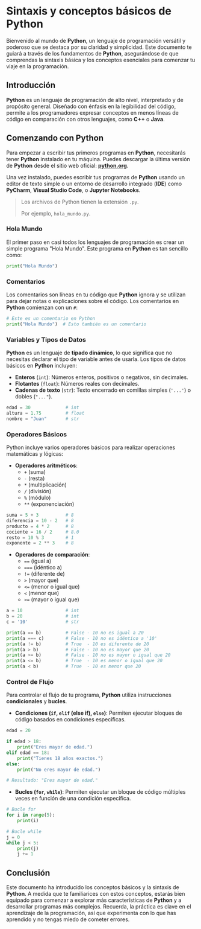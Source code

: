 # Sintaxis y conceptos básicos de Python

Bienvenido al mundo de **Python**, un lenguaje de programación versátil y poderoso que se destaca por su claridad y simplicidad. Este documento te guiará a través de los fundamentos de **Python**, asegurándose de que comprendas la sintaxis básica y los conceptos esenciales para comenzar tu viaje en la programación.

## **Introducción**

**Python** es un lenguaje de programación de alto nivel, interpretado y de propósito general. Diseñado con énfasis en la legibilidad del código, permite a los programadores expresar conceptos en menos líneas de código en comparación con otros lenguajes, como **C++** o **Java**.

## **Comenzando con Python**

Para empezar a escribir tus primeros programas en **Python**, necesitarás tener **Python** instalado en tu máquina. Puedes descargar la última versión de **Python** desde el sitio web oficial: [**python.org**](https://www.python.org/downloads/).

Una vez instalado, puedes escribir tus programas de **Python** usando un editor de texto simple o un entorno de desarrollo integrado (**IDE**) como **PyCharm**, **Visual Studio Code**, o **Jupyter Notebooks**.

> Los archivos de Python tienen la extensión `.py`.  
> 
>  Por ejemplo, `hola_mundo.py`.

### **Hola Mundo**

El primer paso en casi todos los lenguajes de programación es crear un simple programa "Hola Mundo". Este programa en **Python** es tan sencillo como:

```python
print("Hola Mundo")
```

### **Comentarios**

Los comentarios son líneas en tu código que **Python** ignora y se utilizan para dejar notas o explicaciones sobre el código. Los comentarios en **Python** comienzan con un `#`:

```python
# Este es un comentario en Python
print("Hola Mundo")  # Esto también es un comentario
```

### **Variables y Tipos de Datos**

**Python** es un lenguaje de **tipado dinámico**, lo que significa que no necesitas declarar el tipo de variable antes de usarla. Los tipos de datos básicos en **Python** incluyen:

- **Enteros** (`int`): Números enteros, positivos o negativos, sin decimales.
- **Flotantes** (`float`): Números reales con decimales.
- **Cadenas de texto** (`str`): Texto encerrado en comillas simples (`'...'`) o dobles (`"..."`).

```python
edad = 30             # int
altura = 1.75         # float
nombre = "Juan"       # str
```

### **Operadores Básicos**

Python incluye varios operadores básicos para realizar operaciones matemáticas y lógicas:

- **Operadores aritméticos**:
  - `+` (suma)
  - `-` (resta)
  - `*` (multiplicación)
  - `/` (división)
  - `%` (módulo)
  - `**` (exponenciación)

```python
suma = 5 + 3          # 8
diferencia = 10 - 2   # 8
producto = 4 * 2      # 8
cociente = 16 / 2     # 8.0
resto = 10 % 3        # 1
exponente = 2 ** 3    # 8
```

- **Operadores de comparación**:
  - `==` (igual a)
  - `===` (idéntico a)
  - `!=` (diferente de)
  - `>` (mayor que)
  - `<=` (menor o igual que)
  - `<` (menor que)
  - `>=` (mayor o igual que)

```python
a = 10                # int
b = 20                # int
c = '10'              # str

print(a == b)         # False - 10 no es igual a 20
print(a === c)        # False - 10 no es idéntico a '10'
print(a != b)         # True  - 10 es diferente de 20
print(a > b)          # False - 10 no es mayor que 20
print(a >= b)         # False - 10 no es mayor o igual que 20
print(a <= b)         # True  - 10 es menor o igual que 20
print(a < b)          # True  - 10 es menor que 20
```

### **Control de Flujo**

Para controlar el flujo de tu programa, **Python** utiliza instrucciones **condicionales** y **bucles**.

- **Condiciones (`if`, `elif` (else if), `else`)**: Permiten ejecutar bloques de código basados en condiciones específicas.

```python
edad = 20

if edad > 18:
    print("Eres mayor de edad.")
elif edad == 18:
    print("Tienes 18 años exactos.")
else:
    print("No eres mayor de edad.")

# Resultado: "Eres mayor de edad."
```

- **Bucles (`for`, `while`)**: Permiten ejecutar un bloque de código múltiples veces en función de una condición específica.

```python
# Bucle for
for i in range(5):
    print(i)

# Bucle while
j = 0
while j < 5:
    print(j) 
    j += 1
```

## **Conclusión**

Este documento ha introducido los conceptos básicos y la sintaxis de **Python**. A medida que te familiarices con estos conceptos, estarás bien equipado para comenzar a explorar más características de **Python** y a desarrollar programas más complejos. Recuerda, la práctica es clave en el aprendizaje de la programación, así que experimenta con lo que has aprendido y no tengas miedo de cometer errores.
